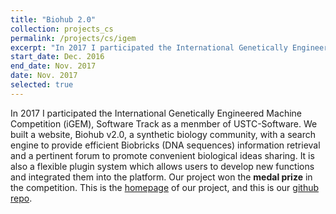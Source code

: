 ```yaml
---
title: "Biohub 2.0"
collection: projects_cs
permalink: /projects/cs/igem
excerpt: "In 2017 I participated the International Genetically Engineered Machine Competition (iGEM), Software Track as a menmber of USTC-Software. We built a website, Biohub v2.0, a synthetic biology community, with a search engine to provide efficient Biobricks (DNA sequences) information retrieval and a pertinent forum to promote convenient biological ideas sharing. It is also a flexible plugin system which allows users to develop new functions and integrated them into the platform. Our project won the medal prize in the competition."
start_date: Dec. 2016
end_date: Nov. 2017
date: Nov. 2017
selected: true
---
```


In 2017 I participated the International Genetically Engineered Machine Competition (iGEM), Software Track as a menmber of USTC-Software. We built a website, Biohub v2.0, a synthetic biology community, with a search engine to provide efficient Biobricks (DNA sequences) information retrieval and a pertinent forum to promote convenient biological ideas sharing. It is also a flexible plugin system which allows users to develop new functions and integrated them into the platform. Our project won the **medal prize** in the competition. This is the [homepage](http://2017.igem.org/Team:USTC-Software) of our project, and this is our [github repo]().

